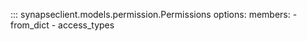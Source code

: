 ::: synapseclient.models.permission.Permissions
    options:
        members:
        - from_dict
        - access_types
